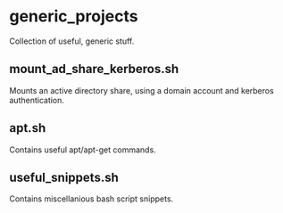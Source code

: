 # generic_projects
Collection of useful, generic stuff.

## mount_ad_share_kerberos.sh
Mounts an active directory share, using a domain account and kerberos authentication. 

## apt.sh
Contains useful apt/apt-get commands.

## useful_snippets.sh
Contains miscellanious bash script snippets.
